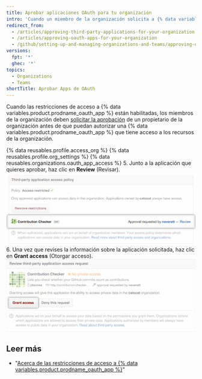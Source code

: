 ```yaml
---
title: Aprobar aplicaciones OAuth para tu organización
intro: 'Cuando un miembro de la organización solicita a {% data variables.product.prodname_oauth_app %} que acceda a los recursos de la organización, los propietarios de la organización pueden aprobar o rechazar la solicitud.'
redirect_from:
  - /articles/approving-third-party-applications-for-your-organization
  - /articles/approving-oauth-apps-for-your-organization
  - /github/setting-up-and-managing-organizations-and-teams/approving-oauth-apps-for-your-organization
versions:
  fpt: '*'
  ghec: '*'
topics:
  - Organizations
  - Teams
shortTitle: Aprobar Apps de OAuth
---
```


Cuando las restricciones de acceso a {% data variables.product.prodname_oauth_app %} están habilitadas, los miembros de la organización deben [solicitar la aprobación](/articles/requesting-organization-approval-for-oauth-apps) de un propietario de la organización antes de que puedan autorizar una {% data variables.product.prodname_oauth_app %} que tiene acceso a los recursos de la organización.

{% data reusables.profile.access_org %}
{% data reusables.profile.org_settings %}
{% data reusables.organizations.oauth_app_access %}
5. Junto a la aplicación que quieres aprobar, haz clic en **Review** (Revisar). ![Enlace de revisión de solicitud](/assets/images/help/settings/settings-third-party-approve-review.png)
6. Una vez que revises la información sobre la aplicación solicitada, haz clic en **Grant access** (Otorgar acceso). ![Botón para otorgar acceso](/assets/images/help/settings/settings-third-party-approve-grant.png)

## Leer más

- "[Acerca de las restricciones de acceso a {% data variables.product.prodname_oauth_app %}](/articles/about-oauth-app-access-restrictions)"

